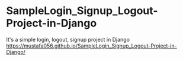 # SampleLogin_Signup_Logout-Project-in-Django
It's a simple login, logout, signup project in Django 
https://mustafa056.github.io/SampleLogin_Signup_Logout-Project-in-Django/
